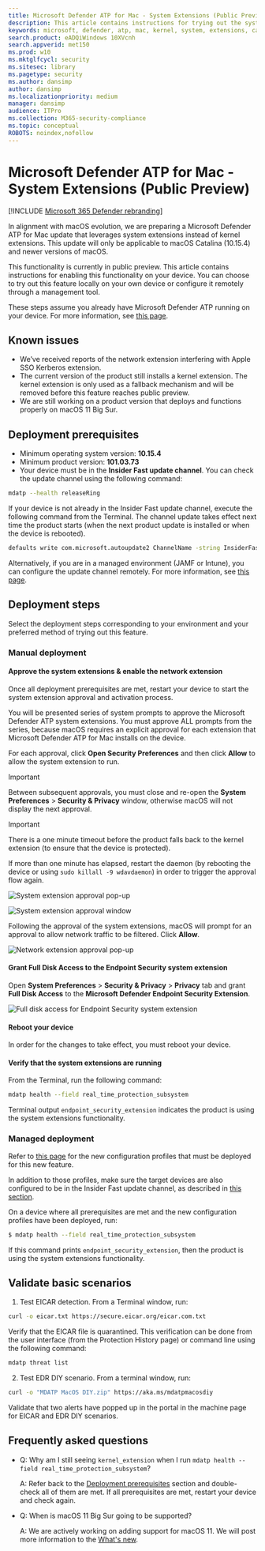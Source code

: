 ```yaml
---
title: Microsoft Defender ATP for Mac - System Extensions (Public Preview)
description: This article contains instructions for trying out the system extensions functionality of Microsoft Defender ATP for Mac. This functionality is currently in public preview.
keywords: microsoft, defender, atp, mac, kernel, system, extensions, catalina
search.product: eADQiWindows 10XVcnh
search.appverid: met150
ms.prod: w10
ms.mktglfcycl: security
ms.sitesec: library
ms.pagetype: security
ms.author: dansimp
author: dansimp
ms.localizationpriority: medium
manager: dansimp
audience: ITPro
ms.collection: M365-security-compliance 
ms.topic: conceptual
ROBOTS: noindex,nofollow
---
```


# Microsoft Defender ATP for Mac - System Extensions (Public Preview)

[!INCLUDE [Microsoft 365 Defender rebranding](../../includes/microsoft-defender.md)]


In alignment with macOS evolution, we are preparing a Microsoft Defender ATP for Mac update that leverages system extensions instead of kernel extensions. This update will only be applicable to macOS Catalina (10.15.4) and newer versions of macOS.

This functionality is currently in public preview. This article contains instructions for enabling this functionality on your device. You can choose to try out this feature locally on your own device or configure it remotely through a management tool.

These steps assume you already have Microsoft Defender ATP running on your device. For more information, see [this page](microsoft-defender-atp-mac.md).

## Known issues

- We’ve received reports of the network extension interfering with Apple SSO Kerberos extension.
- The current version of the product still installs a kernel extension. The kernel extension is only used as a fallback mechanism and will be removed before this feature reaches public preview.
- We are still working on a product version that deploys and functions properly on macOS 11 Big Sur.

## Deployment prerequisites

- Minimum operating system version: **10.15.4**
- Minimum product version: **101.03.73**
- Your device must be in the **Insider Fast update channel**. You can check the update channel using the following command:

```bash
mdatp --health releaseRing
```

If your device is not already in the Insider Fast update channel, execute the following command from the Terminal. The channel update takes effect next time the product starts (when the next product update is installed or when the device is rebooted).

```bash
defaults write com.microsoft.autoupdate2 ChannelName -string InsiderFast
```

Alternatively, if you are in a managed environment (JAMF or Intune), you can configure the update channel remotely. For more information, see [this page](mac-updates.md#set-the-channel-name).

## Deployment steps

Select the deployment steps corresponding to your environment and your preferred method of trying out this feature.

### Manual deployment

#### Approve the system extensions & enable the network extension

Once all deployment prerequisites are met, restart your device to start the system extension approval and activation process.

You will be presented series of system prompts to approve the Microsoft Defender ATP system extensions. You must approve ALL prompts from the series, because macOS requires an explicit approval for each extension that Microsoft Defender ATP for Mac installs on the device.

For each approval, click **Open Security Preferences** and then click **Allow** to allow the system extension to run.

> [!IMPORTANT]
> Between subsequent approvals, you must close and re-open the **System Preferences** > **Security & Privacy** window, otherwise macOS will not display the next approval. 

> [!IMPORTANT]
> There is a one minute timeout before the product falls back to the kernel extension (to ensure that the device is protected). 
>
> If more than one minute has elapsed, restart the daemon (by rebooting the device or using `sudo killall -9 wdavdaemon`) in order to trigger the approval flow again.

![System extension approval pop-up](images/mac-system-extension-approval.png)

![System extension approval window](images/mac-system-extension-pref.png)

Following the approval of the system extensions, macOS will prompt for an approval to allow network traffic to be filtered. Click **Allow**.

![Network extension approval pop-up](images/mac-system-extension-filter.png)

#### Grant Full Disk Access to the Endpoint Security system extension

Open **System Preferences** > **Security & Privacy** > **Privacy** tab and grant **Full Disk Access** to the **Microsoft Defender Endpoint Security Extension**.

![Full disk access for Endpoint Security system extension](images/mac-system-extension-fda.png)

#### Reboot your device

In order for the changes to take effect, you must reboot your device.

#### Verify that the system extensions are running

From the Terminal, run the following command:

```bash
mdatp health --field real_time_protection_subsystem
```

Terminal output `endpoint_security_extension` indicates the product is using the system extensions functionality.

### Managed deployment

Refer to [this page](mac-sysext-policies.md#jamf) for the new configuration profiles that must be deployed for this new feature.

In addition to those profiles, make sure the target devices are also configured to be in the Insider Fast update channel, as described in [this section](#deployment-prerequisites).

On a device where all prerequisites are met and the new configuration profiles have been deployed, run:

```bash
$ mdatp health --field real_time_protection_subsystem
```

If this command prints `endpoint_security_extension`, then the product is using the system extensions functionality.

## Validate basic scenarios

1. Test EICAR detection. From a Terminal window, run:

```bash
curl -o eicar.txt https://secure.eicar.org/eicar.com.txt
```

  Verify that the EICAR file is quarantined. This verification can be done from the user interface (from the Protection History page) or command line using the following command:

```bash
mdatp threat list
```

2. Test EDR DIY scenario. From a terminal window, run:

```bash
curl -o "MDATP MacOS DIY.zip" https://aka.ms/mdatpmacosdiy
```

  Validate that two alerts have popped up in the portal in the machine page for EICAR and EDR DIY scenarios.

## Frequently asked questions

- Q: Why am I still seeing `kernel_extension` when I run `mdatp health --field real_time_protection_subsystem`?
    
    A: Refer back to the [Deployment prerequisites](#deployment-prerequisites) section and double-check all of them are met. If all prerequisites are met, restart your device and check again.

- Q: When is macOS 11 Big Sur going to be supported?

    A: We are actively working on adding support for macOS 11. We will post more information to the [What's new](mac-whatsnew.md).
